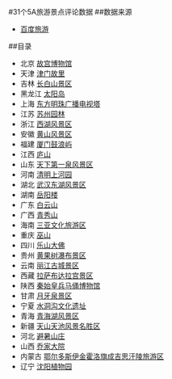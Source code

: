 #31个5A旅游景点评论数据
##数据来源
* [百度旅游](http://lvyou.baidu.com/)

##目录
* 北京 [故宫博物馆](gugong.txt)
* 天津 [津门故里](guwenhuajie.txt)
* 吉林 [长白山景区](changbaishan.txt)
* 黑龙江 [太阳岛](haerbintaiyangdao.txt)
* 上海 [东方明珠广播电视塔](dongfangmingzhu.txt)
* 江苏 [苏州园林](suzhouyuanlin.txt)
* 浙江 [西湖风景区](xihu.txt)
* 安徽 [黄山风景区](huangshan.txt)
* 福建 [厦门鼓浪屿](gulangyu.txt)
* 江西 [庐山](lushan.txt)
* 山东 [天下第一泉风景区](baotuquan.txt)
* 河南 [清明上河园](qingmingshangheyuan.txt)
* 湖北 [武汉东湖风景区](wuhandonghu.txt)
* 湖南 [岳阳楼](yueyanglou.txt)
* 广东 [白云山](guangzhoubaiyunshan.txt)
* 广西 [青秀山](qingxiushan.txt)
* 海南 [三亚文化旅游区](sanya.txt)
* 重庆 [巫山](wushan.txt)
* 四川 [乐山大佛](leshandafo.txt)
* 贵州 [黄果树瀑布景区](huangguoshupubu.txt)
* 云南 [丽江古城景区](dayangucheng.txt)
* 西藏 [拉萨布达拉宫景区](budalagong.txt)
* 陕西 [秦始皇兵马俑博物馆](qinshihuangbingmayong.txt)
* 甘肃 [月牙泉景区](yueyaquan.txt)
* 宁夏 [水洞沟文化遗址](shuidonggou.txt)
* 青海 [青海湖风景区](qinghaihu.txt)
* 新疆 [天山天池风景名胜区](tianshantianchi.txt)
* 河北 [避暑山庄](bishushanzhuang.txt)
* 山西 [乔家大院](qiaojiadayuan.txt)
* 内蒙古 [鄂尔多斯伊金霍洛旗成吉思汗陵旅游区](chengjisihanling.txt)
* 辽宁 [沈阳植物园](shenyangzhiwuyuan.txt)